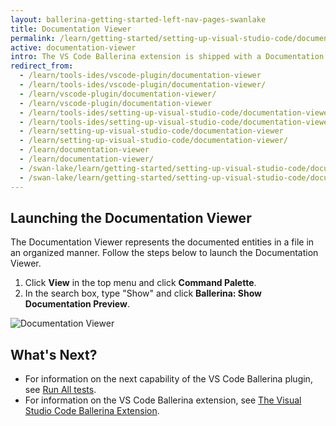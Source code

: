 ```yaml
---
layout: ballerina-getting-started-left-nav-pages-swanlake
title: Documentation Viewer
permalink: /learn/getting-started/setting-up-visual-studio-code/documentation-viewer/
active: documentation-viewer
intro: The VS Code Ballerina extension is shipped with a Documentation Viewer. You can add documentation for the functions and other public entities in your module for the reference of other users of it. 
redirect_from:
  - /learn/tools-ides/vscode-plugin/documentation-viewer
  - /learn/tools-ides/vscode-plugin/documentation-viewer/
  - /learn/vscode-plugin/documentation-viewer/
  - /learn/vscode-plugin/documentation-viewer
  - /learn/tools-ides/setting-up-visual-studio-code/documentation-viewer
  - /learn/tools-ides/setting-up-visual-studio-code/documentation-viewer/
  - /learn/setting-up-visual-studio-code/documentation-viewer
  - /learn/setting-up-visual-studio-code/documentation-viewer/
  - /learn/documentation-viewer
  - /learn/documentation-viewer/
  - /swan-lake/learn/getting-started/setting-up-visual-studio-code/documentation-viewer/
  - /swan-lake/learn/getting-started/setting-up-visual-studio-code/documentation-viewer
---
```


## Launching the Documentation Viewer

The Documentation Viewer represents the documented entities in a file in an organized manner. Follow the steps below to launch the Documentation Viewer.

1. Click **View** in the top menu and click **Command Palette**.
2. In the search box, type "Show" and click **Ballerina: Show Documentation Preview**.

![Documentation Viewer](/learn/images/documentation-viewer.gif)

## What's Next?

 - For information on the next capability of the VS Code Ballerina plugin, see [Run All tests](/learn/vscode-plugin/run-all-tests).
 - For information on the VS Code Ballerina extension, see [The Visual Studio Code Ballerina Extension](/learn/vscode-plugin).

